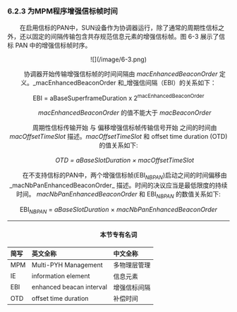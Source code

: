 ### 6.2.3 为MPM程序增强信标帧时间

　　在启用信标的PAN中，SUN设备作为协调器运行，除了通常的周期性信标之外，还以固定的间隔传输包含共存规范信息元素的增强信标帧。图 6-3 展示了信标 PAN 中的增强信标帧时序。

<div align=center>![](/image/6-3.png)

　　协调器开始传输增强信标帧的时间间隔由 _macEnhancedBeaconOrder_ 定义。_macEnhancedBeaconOrder 和_增强信间隔（EBI）的关系如下：

EBI = aBaseSuperframeDuration x 2<sup>macEnhancedBeaconOrder</sup>

　　_macEnhancedBeaconOrder_ 的值不能大于 _macBeaconOrder_

　　周期性信标传输开始 与 偏移增强信标帧传输信号开始 之间的时间由 _macOffsetTimeSlot_ 描述。_macOffsetTimeSlot_ 和 offset time duration (OTD)的值关系如下:

　　_OTD = aBaseSlotDuration × macOffsetTimeSlot_

　　在不支持信标的PAN中，两个增强信标帧(EBI<sub>_NBPAN_</sub>)启动之间的时间偏移由_macNbPanEnhancedBeaconOrder_ 描述。时间的决议应当是最低限度的持续时间。 _macNbPanEnhancedBeaconOrder_ 和 EBI<sub>_NBPAN_</sub> 的数值关系如下:
    
EBI<sub>_NBPAN_</sub> = _aBaseSlotDuration_ × _macNbPanEnhancedBeaconOrder_

---

#### 本节专有名词

| 简写 | 英文全称 | 中文全称 |
| :--- | :--- | :--- |
| MPM | Multi-PYH Management | 多物理层管理 |
| IE | information element | 信息元素 |
| EBI | enhanced beacan interval | 增强信标间隔  |
| OTD | offset time duration    | 补偿时间




